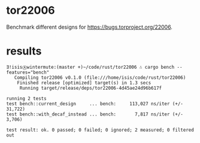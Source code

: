 # tor22006

Benchmark different designs for https://bugs.torproject.org/22006.

# results

    ∃!isisⒶwintermute:(master +)~/code/rust/tor22006 ∴ cargo bench --features="bench"
       Compiling tor22006 v0.1.0 (file:///home/isis/code/rust/tor22006)
        Finished release [optimized] target(s) in 1.3 secs
         Running target/release/deps/tor22006-4d45ae24d96b617f

    running 2 tests
    test bench::current_design     ... bench:     113,027 ns/iter (+/- 31,722)
    test bench::with_decaf_instead ... bench:       7,817 ns/iter (+/-  3,706)

    test result: ok. 0 passed; 0 failed; 0 ignored; 2 measured; 0 filtered out
